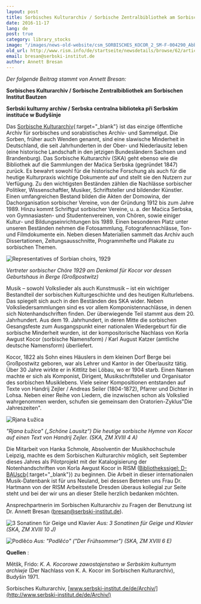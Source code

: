 ```yaml
---
layout: post
title: Sorbisches Kulturarchiv / Sorbische Zentralbibliothek am Sorbischen Institut Bautzen
date: 2016-11-17
lang: de
post: true
category: library_stocks
image: "/images/news-old-website/csm_SORBISCHES_KOCOR_2_SM-F-004290_Abb04_ed12fc2ada.jpg"
old_url: http://www.rism.info/de/startseite/newsdetails/browse/62/article/64/the-archive-of-the-sorbian-institute-in-germany.html
email: bresan@serbski-institut.de
author: Annett Bresan
---
```



_Der folgende Beitrag stammt von Annett Bresan:_

**Sorbisches Kulturarchiv / Sorbische Zentralbibliothek am Sorbischen Institut Bautzen**

**Serbski kulturny archiw / Serbska centralna biblioteka při Serbskim instituće w Budyšinje**

Das [Sorbische Kulturarchiv](http://www.serbski-institut.de/de/Archiv/){:target="_blank"} ist das einzige öffentliche Archiv für sorbisches und sorabistisches Archiv- und Sammelgut. Die Sorben, früher auch Wenden genannt, sind eine slawische Minderheit in Deutschland, die seit Jahrhunderten in der Ober- und Niederlausitz leben (eine historische Landschaft in den jetzigen Bundesländern Sachsen und Brandenburg). Das Sorbische Kulturarchiv (SKA) geht ebenso wie die Bibliothek auf die Sammlungen der Maćica Serbska (gegründet 1847) zurück. Es bewahrt sowohl für die historische Forschung als auch für die heutige Kulturpraxis wichtige Dokumente auf und stellt sie den Nutzern zur Verfügung. Zu den wichtigsten Beständen zählen die Nachlässe sorbischer Politiker, Wissenschaftler, Musiker, Schriftsteller und bildender Künstler. Einen umfangreichen Bestand bilden die Akten der Domowina, der Dachorganisation sorbischer Vereine, von der Gründung 1912 bis zum Jahre 1989. Hinzu kommt Schriftgut sorbischer Vereine, u. a. der Maćica Serbska, von Gymnasiasten- und Studentenvereinen, von Chören, sowie einiger Kultur- und Bildungseinrichtungen bis 1989. Einen besonderen Platz unter unseren Beständen nehmen die Fotosammlung, Fotografennachlässe, Ton- und Filmdokumente ein. Neben diesen Materialien sammelt das Archiv auch Dissertationen, Zeitungsausschnitte, Programmhefte und Plakate zu sorbischen Themen.



![Representatives of Sorbian choirs, 1929](http://rism.info/resources-old-website/news/SORBISCHES_Chor1929_Nacoln._ch_-row_.jpg)

_Vertreter sorbischer Chöre 1929 am Denkmal für Kocor vor dessen Geburtshaus in Berge (Großpostwitz)_



Musik – sowohl Volkslieder als auch Kunstmusik – ist ein wichtiger Bestandteil der sorbischen Kulturgeschichte und des heutigen Kulturlebens. Das spiegelt sich auch in den Beständen des SKA wider. Neben Volksliedersammlungen sind es vor allem Komponistennachlässe, in denen sich Notenhandschriften finden. Der überwiegende Teil stammt aus dem 20. Jahrhundert. Aus dem 19. Jahrhundert, in deren Mitte die sorbischen Gesangsfeste zum Ausgangspunkt einer nationalen Wiedergeburt für die sorbische Minderheit wurden, ist der kompositorische Nachlass von Korla Awgust Kocor (sorbische Namensform) / Karl August Katzer (amtliche deutsche Namensform) überliefert.

Kocor, 1822 als Sohn eines Häuslers in dem kleinen Dorf Berge bei Großpostwitz geboren, war als Lehrer und Kantor in der Oberlausitz tätig. Über 30 Jahre wirkte er in Kittlitz bei Löbau, wo er 1904 starb. Einen Namen machte er sich als Komponist, Dirigent, Musikschriftsteller und Organisator des sorbischen Musiklebens. Viele seiner Kompositionen entstanden auf Texte von Handrij Zejler / Andreas Seiler (1804-1872), Pfarrer und Dichter in Lohsa. Neben einer Reihe von Liedern, die inzwischen schon als Volkslied wahrgenommen werden, schufen sie gemeinsam den Oratorien-Zyklus"Die Jahreszeiten".



![Rjana Łužica](http://rism.info/resources-old-website/news/SORBISCHES_ZM_XVIII_4A_Kocor_022-1.jpg)

_"Rjana Łužica" („Schöne Lausitz“) Die heutige sorbische Hymne von Kocor auf einen Text von Handrij Zejler. (SKA, ZM XVIII 4 A)_



Die Mitarbeit von Hanka Schmole, Absolventin der Musikhochschule Leipzig, machte es dem Sorbischen Kulturarchiv möglich, seit September dieses Jahres als Pilotprojekt mit der Katalogisierung der Notenhandschriften von Korla Awgust Kocor in RISM ([Bibliothekssigel: D-BAUscb](https://opac.rism.info/search?View=rism&siglum=D-BAUscb){:target="_blank"}) zu beginnen. Die Arbeit in dieser internationalen Musik-Datenbank ist für uns Neuland, bei dessen Betreten uns Frau Dr. Hartmann von der RISM Arbeitsstelle Dresden überaus kollegial zur Seite steht und bei der wir uns an dieser Stelle herzlich bedanken möchten.

Ansprechpartnerin im Sorbischen Kulturarchiv zu Fragen der Benutzung ist Dr. Annett Bresan ([bresan@serbski-institut.de](mailto:bresan@serbski-institut.de)).



![3 Sonatinen für Geige und Klavier](http://rism.info/resources-old-website/news/SORBISCHES_ZM_XVIII_10J_Kocor_003.jpg)
_Aus: 3 Sonatinen für Geige und Klavier (SKA, ZM XVIII 10 J)_



![Podlěćo](http://rism.info/resources-old-website/news/SORBISCHES_ZM_XVIII_6_E_32.jpg)
_Aus: "Podlěćo" ("Der Frühsommer") (SKA, ZM XVIII 6 E)_

**Quellen** :

Mětšk, Frido: _K. A._ _Kocorowe zawostajenstwo w Serbskim kulturnym archiwje_ (Der Nachlass von K. A. Kocor im Sorbischen Kulturarchiv), Budyšin 1971.

Sorbisches Kulturarchiv, [www.serbski-institut.de/de/Archiv/](http://www.serbski-institut.de/de/Archiv/)



